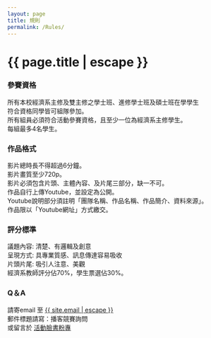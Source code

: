 ```yaml
---
layout: page
title: 規則
permalink: /Rules/
---
```


<h1 class="page-title">{{ page.title | escape }}</h1>

### 參賽資格
所有本校經濟系主修及雙主修之學士班、進修學士班及碩士班在學學生  
符合資格同學皆可組隊參加。  
所有組員必須符合活動參賽資格，且至少一位為經濟系主修學生。  
每組最多4名學生。    

### 作品格式
影片總時長不得超過6分鐘。  
影片畫質至少720p。  
影片必須包含片頭、主體內容、及片尾三部分，缺一不可。  
作品自行上傳Youtube，並設定為公開。  
Youtube說明部分須註明「團隊名稱、作品名稱、作品簡介、資料來源」。   
作品限以「Youtube網址」方式繳交。  

### 評分標準
議題內容: 清楚、有邏輯及創意  
呈現方式: 具專業質感、訊息傳達容易吸收  
片頭片尾: 吸引人注意、美觀  
經濟系教師評分佔70%，學生票選佔30%。  

### Q＆A
請寄email 至 <a href="mailto:{{ site.email | escape }}?subject=播客競賽詢問">{{ site.email | escape }}</a>  
郵件標題請寫：播客競賽詢問  
或留言於 <a href="https://www.facebook.com/{{ site.facebook_pagename | escape}}" target="_blank">活動臉書粉專</a>  

<br>
